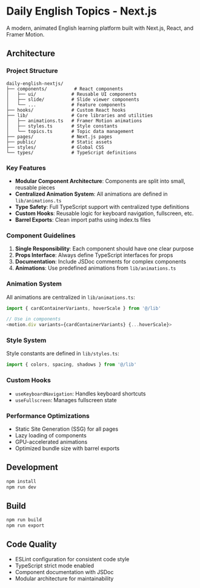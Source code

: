 # Daily English Topics - Next.js

A modern, animated English learning platform built with Next.js, React, and Framer Motion.

## Architecture

### Project Structure

```
daily-english-nextjs/
├── components/          # React components
│   ├── ui/             # Reusable UI components
│   ├── slide/          # Slide viewer components
│   └── ...             # Feature components
├── hooks/              # Custom React hooks
├── lib/                # Core libraries and utilities
│   ├── animations.ts   # Framer Motion animations
│   ├── styles.ts       # Style constants
│   └── topics.ts       # Topic data management
├── pages/              # Next.js pages
├── public/             # Static assets
├── styles/             # Global CSS
└── types/              # TypeScript definitions
```

### Key Features

- **Modular Component Architecture**: Components are split into small, reusable pieces
- **Centralized Animation System**: All animations are defined in `lib/animations.ts`
- **Type Safety**: Full TypeScript support with centralized type definitions
- **Custom Hooks**: Reusable logic for keyboard navigation, fullscreen, etc.
- **Barrel Exports**: Clean import paths using index.ts files

### Component Guidelines

1. **Single Responsibility**: Each component should have one clear purpose
2. **Props Interface**: Always define TypeScript interfaces for props
3. **Documentation**: Include JSDoc comments for complex components
4. **Animations**: Use predefined animations from `lib/animations.ts`

### Animation System

All animations are centralized in `lib/animations.ts`:

```typescript
import { cardContainerVariants, hoverScale } from '@/lib'

// Use in components
<motion.div variants={cardContainerVariants} {...hoverScale}>
```

### Style System

Style constants are defined in `lib/styles.ts`:

```typescript
import { colors, spacing, shadows } from '@/lib'
```

### Custom Hooks

- `useKeyboardNavigation`: Handles keyboard shortcuts
- `useFullscreen`: Manages fullscreen state

### Performance Optimizations

- Static Site Generation (SSG) for all pages
- Lazy loading of components
- GPU-accelerated animations
- Optimized bundle size with barrel exports

## Development

```bash
npm install
npm run dev
```

## Build

```bash
npm run build
npm run export
```

## Code Quality

- ESLint configuration for consistent code style
- TypeScript strict mode enabled
- Component documentation with JSDoc
- Modular architecture for maintainability